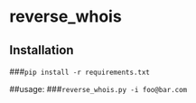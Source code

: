 # reverse_whois

## Installation
###`pip install -r requirements.txt`

##usage: 
###`reverse_whois.py -i foo@bar.com`

